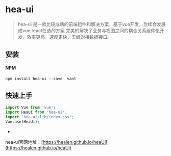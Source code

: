 # hea-ui

> hea-ui 是一款比较成熟的前端组件和解决方案，基于vue开发，后续会发展成vue react任选的方案 完美的解决了业务与视图之间的耦合关系组件化开发，效率更高，速度更快，无缝对接数据接口。


## 安装

#### NPM

```shell
npm install hea-ui --save  vant
```

## 快速上手

```js
import Vue from 'vue';
import HeaUi from 'hea-ui';
import 'hea-ui/lib/index.css';
Vue.use(HeaUi);
```
-

hea-ui官网地址：[https://healen.github.io/heaUi](https://healen.github.io/heaUi)



